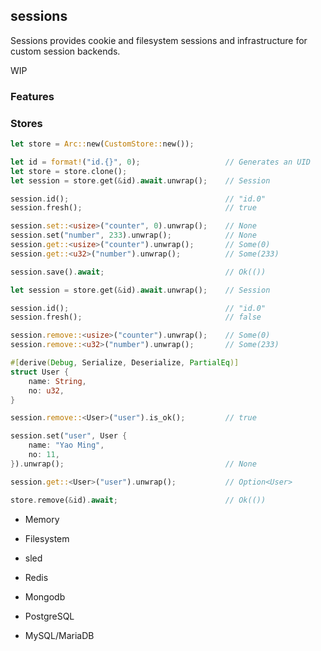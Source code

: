 ## sessions

Sessions provides cookie and filesystem sessions and infrastructure for custom session backends.

WIP

### Features

### Stores

```rust
let store = Arc::new(CustomStore::new());

let id = format!("id.{}", 0);                   // Generates an UID
let store = store.clone();
let session = store.get(&id).await.unwrap();    // Session

session.id();                                  	// "id.0"
session.fresh();                                // true

session.set::<usize>("counter", 0).unwrap();    // None
session.set("number", 233).unwrap();            // None
session.get::<usize>("counter").unwrap();       // Some(0)
session.get::<u32>("number").unwrap();          // Some(233)

session.save().await;                           // Ok(())

let session = store.get(&id).await.unwrap();    // Session

session.id();                                   // "id.0"
session.fresh();                                // false

session.remove::<usize>("counter").unwrap();    // Some(0)
session.remove::<u32>("number").unwrap();       // Some(233)

#[derive(Debug, Serialize, Deserialize, PartialEq)]
struct User {
    name: String,
    no: u32,
}

session.remove::<User>("user").is_ok();         // true

session.set("user", User {
    name: "Yao Ming",
    no: 11,
}).unwrap();                                    // None

session.get::<User>("user").unwrap();           // Option<User>

store.remove(&id).await;                       	// Ok(())
```

- Memory

- Filesystem

- sled

- Redis

- Mongodb

- PostgreSQL

- MySQL/MariaDB
